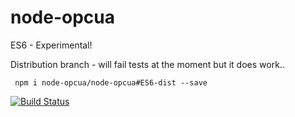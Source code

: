 node-opcua
==========

ES6 - Experimental!

Distribution branch - will fail tests at the moment but it does work..

````
 npm i node-opcua/node-opcua#ES6-dist --save
````
[![Build Status](https://travis-ci.org/node-opcua/node-opcua.svg?branch=ES6)](https://travis-ci.org/node-opcua/node-opcua)
